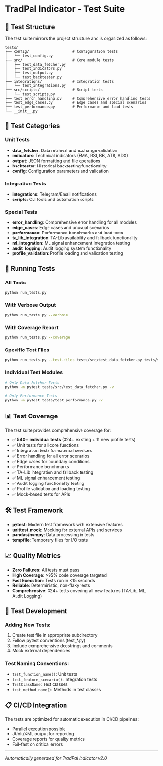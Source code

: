 # TradPal Indicator - Test Suite

## 📁 Test Structure

The test suite mirrors the project structure and is organized as follows:

```
tests/
├── config/                    # Configuration tests
│   └── test_config.py
├── src/                       # Core module tests
│   ├── test_data_fetcher.py
│   ├── test_indicators.py
│   ├── test_output.py
│   └── test_backtester.py
├── integrations/              # Integration tests
│   └── test_integrations.py
├── src/scripts/               # Script tests
│   └── test_scripts.py
├── test_error_handling.py     # Comprehensive error handling tests
├── test_edge_cases.py         # Edge cases and special scenarios
├── test_performance.py        # Performance and load tests
└── __init__.py
```

## 🧪 Test Categories

### Unit Tests
- **data_fetcher**: Data retrieval and exchange validation
- **indicators**: Technical indicators (EMA, RSI, BB, ATR, ADX)
- **output**: JSON formatting and file operations
- **backtester**: Historical backtesting functionality
- **config**: Configuration parameters and validation

### Integration Tests
- **integrations**: Telegram/Email notifications
- **scripts**: CLI tools and automation scripts

### Special Tests
- **error_handling**: Comprehensive error handling for all modules
- **edge_cases**: Edge cases and unusual scenarios
- **performance**: Performance benchmarks and load tests
- **ta_lib_integration**: TA-Lib availability and fallback functionality
- **ml_integration**: ML signal enhancement integration testing
- **audit_logging**: Audit logging system functionality
- **profile_validation**: Profile loading and validation testing

## 🚀 Running Tests

### All Tests
```bash
python run_tests.py
```

### With Verbose Output
```bash
python run_tests.py --verbose
```

### With Coverage Report
```bash
python run_tests.py --coverage
```

### Specific Test Files
```bash
python run_tests.py --test-files tests/src/test_data_fetcher.py tests/src/test_indicators.py
```

### Individual Test Modules
```bash
# Only Data Fetcher Tests
python -m pytest tests/src/test_data_fetcher.py -v

# Only Performance Tests
python -m pytest tests/test_performance.py -v
```

## 📊 Test Coverage

The test suite provides comprehensive coverage for:

- ✅ **540+ individual tests** (324+ existing + 11 new profile tests)
- ✅ Unit tests for all core functions
- ✅ Integration tests for external services
- ✅ Error handling for all error scenarios
- ✅ Edge cases for boundary conditions
- ✅ Performance benchmarks
- ✅ TA-Lib integration and fallback testing
- ✅ ML signal enhancement testing
- ✅ Audit logging functionality testing
- ✅ Profile validation and loading testing
- ✅ Mock-based tests for APIs

## 🛠️ Test Framework

- **pytest**: Modern test framework with extensive features
- **unittest.mock**: Mocking for external APIs and services
- **pandas/numpy**: Data processing in tests
- **tempfile**: Temporary files for I/O tests

## 📈 Quality Metrics

- **Zero Failures**: All tests must pass
- **High Coverage**: >95% code coverage targeted
- **Fast Execution**: Tests run in <15 seconds
- **Reliable**: Deterministic, non-flaky tests
- **Comprehensive**: 324+ tests covering all new features (TA-Lib, ML, Audit Logging)

## 🔧 Test Development

### Adding New Tests:
1. Create test file in appropriate subdirectory
2. Follow pytest conventions (test_*.py)
3. Include comprehensive docstrings and comments
4. Mock external dependencies

### Test Naming Conventions:
- `test_function_name()`: Unit tests
- `test_feature_scenario()`: Integration tests
- `TestClassName`: Test classes
- `test_method_name()`: Methods in test classes

## 📋 CI/CD Integration

The tests are optimized for automatic execution in CI/CD pipelines:

- Parallel execution possible
- JUnit/XML output for reporting
- Coverage reports for quality metrics
- Fail-fast on critical errors

---

*Automatically generated for TradPal Indicator v2.0*